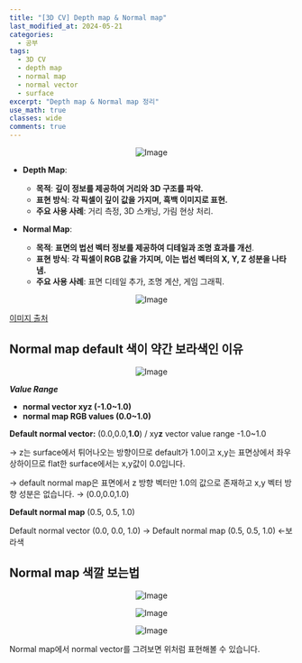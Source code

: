 ```yaml
---
title: "[3D CV] Depth map & Normal map"
last_modified_at: 2024-05-21
categories:
  - 공부
tags:
  - 3D CV
  - depth map
  - normal map
  - normal vector
  - surface
excerpt: "Depth map & Normal map 정리"
use_math: true
classes: wide
comments: true
---
```


<p align="center">
  <img src="https://github.com/sandokim/sandokim.github.io/assets/74639652/07d0121e-6528-419e-8217-bf54614fc68b" alt="Image">
</p>

- **Depth Map**:
    - **목적**: **깊이 정보를 제공하여 거리와 3D 구조를 파악.**
    - **표현 방식**: **각 픽셀이 깊이 값을 가지며, 흑백 이미지로 표현.**
    - **주요 사용 사례**: 거리 측정, 3D 스캐닝, 가림 현상 처리.

- **Normal Map**:
    - **목적**: **표면의 법선 벡터 정보를 제공하여 디테일과 조명 효과를 개선**.
    - **표현 방식**: **각 픽셀이 RGB 값을 가지며, 이는 법선 벡터의 X, Y, Z 성분을 나타냄.**
    - **주요 사용 사례**: 표면 디테일 추가, 조명 계산, 게임 그래픽.

<p align="center">
  <img src="https://github.com/sandokim/sandokim.github.io/assets/74639652/907f1a07-9221-4edc-b93f-409e36d0f642" alt="Image">
</p>

[이미지 출처](https://raypop.tistory.com/71)


## Normal map default 색이 약간 보라색인 이유

<p align="center">
  <img src="https://github.com/sandokim/sandokim.github.io/assets/74639652/f834ca09-8b62-46f8-b193-9b8954a5ad72" alt="Image">
</p>

***Value Range*** 

- **normal vector xyz (-1.0~1.0)**
- **normal map RGB values (0.0~1.0)**

**Default normal vector:** (0.0,0.0,**1.0**) / xy**z** vector value range -1.0~1.0 

→ z는 surface에서 튀어나오는 방향이므로 default가 1.0이고 x,y는 표면상에서 좌우상하이므로 flat한 surface에서는 x,y값이 0.0입니다.

→ default normal map은 표면에서 z 방향 벡터만 1.0의 값으로 존재하고 x,y 벡터 방향 성분은 없습니다. → (0.0,0.0,1.0)

**Default normal map** (0.5, 0.5, 1.0)

Default normal vector (0.0, 0.0, 1.0) → Default normal map (0.5, 0.5, 1.0) ←보라색

## Normal map 색깔 보는법

<p align="center">
  <img src="https://github.com/sandokim/sandokim.github.io/assets/74639652/dbb9beaa-39e1-4b9b-a9c5-add26d11dbd0" alt="Image">
</p>

<p align="center">
  <img src="https://github.com/sandokim/sandokim.github.io/assets/74639652/2dff7eb1-58f6-4416-9d78-e78fa5d91fc5" alt="Image">
</p>

<p align="center">
  <img src="https://github.com/sandokim/sandokim.github.io/assets/74639652/65f40c75-7215-4fe8-a7c0-c48a9f971e6d" alt="Image">
</p>

Normal map에서 normal vector를 그려보면 위처럼 표현해볼 수 있습니다.
